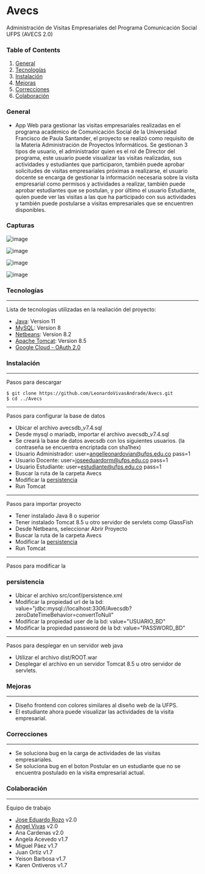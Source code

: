 # Avecs
Administración de Visitas Empresariales del Programa Comunicación Social UFPS (AVECS 2.0)

### Table of Contents
1. [General](#general)
2. [Tecnologías](#tecnologías)
3. [Instalación](#instalación)
4. [Mejoras](#mejoras)
5. [Correcciones](#correcciones)
6. [Colaboración](#colaboración)

### General
* App Web para gestionar las visitas empresariales realizadas en el programa académico de Comunicación Social de la Universidad Francisco de Paula Santander, el proyecto se realizó como requisito de la Materia Administración de Proyectos Informáticos. Se gestionan 3 tipos de usuario, el administrador quien es el rol de Director del programa, este usuario puede visualizar las visitas realizadas, sus actividades y estudiantes que participaron, también puede aprobar solicitudes de visitas empresariales próximas a realizarse, el usuario docente se encarga de gestionar la información necesaria sobre la visita empresarial como permisos y actividades a realizar, también puede aprobar estudiantes que se postulan, y por último el usuario Estudiante, quien puede ver las visitas a las que ha participado con sus actividades y también puede postularse a visitas empresariales que se encuentren disponibles.



### Capturas

![image](https://user-images.githubusercontent.com/46111379/144775979-56440480-eec2-4917-bd94-70826f2e9755.png)

![image](https://user-images.githubusercontent.com/46111379/144776013-c292e8da-9cf1-4db1-82c6-8fbd93567d20.png)

![image](https://user-images.githubusercontent.com/46111379/144776037-cc55f74d-d714-4831-b39f-8450b2a0bc5a.png)

![image](https://user-images.githubusercontent.com/46111379/144776110-0d4b9b4d-4977-4aec-926c-91bb10e674fb.png)



### Tecnologías
***
Lista de tecnologias utilizadas en la realiación del proyecto:
* [Java](https://www.oracle.com/java/technologies/downloads/): Version 11
* [MySQL](https://www.mysql.com/): Version 8
* [Netbeans](https://netbeans.apache.org/): Version 8.2
* [Apache Tomcat](https://tomcat.apache.org/tomcat-8.5-doc/): Version 8.5
* [Google Cloud - OAuth 2.0](https://developers.google.com/identity/protocols/oauth2)


### Instalación

***
Pasos para descargar 
```
$ git clone https://github.com/LeonardoVivasAndrade/Avecs.git
$ cd ../Avecs
```

*** 
Pasos para configurar la base de datos
* Ubicar el archivo avecsdb_v7.4.sql
* Desde mysql o mariadb, importar el archivo avecsdb_v7.4.sql
* Se creará la base de datos avecsdb con los siguientes usuarios. (la contraseña se encuentra encriptada con sha1hex)
* Usuario Administrador: user=angelleonardovian@ufps.edu.co  pass=1
* Usuario Docente: user=joseeduardorm@ufps.edu.co  pass=1
* Usuario Estudiante: user=estudiante@ufps.edu.co  pass=1
* Buscar la ruta de la carpeta Avecs
* Modificar la [persistencia](#persistencia)
* Run Tomcat


*** 
Pasos para importar proyecto
* Tener instalado Java 8 o superior
* Tener instalado Tomcat 8.5 u otro servidor de servlets comp GlassFish
* Desde Netbeans, seleccionar Abrir Proyecto
* Buscar la ruta de la carpeta Avecs
* Modificar la [persistencia](#persistencia)
* Run Tomcat

***
Pasos para modificar la 
### persistencia
* Ubicar el archivo src/conf/persistence.xml
* Modificar la propiedad url de la bd: value="jdbc:mysql://localhost:3306/Avecsdb?zeroDateTimeBehavior=convertToNull"
* Modificar la propiedad user de la bd: value="USUARIO_BD"
* Modificar la propiedad password de la bd: value="PASSWORD_BD"

***
Pasos para desplegar en un servidor web java
* Utilizar el archivo dist/ROOT.war
* Desplegar el archivo en un servidor Tomcat 8.5 u otro servidor de servlets.


### Mejoras
***
* Diseño frontend con colores similares al diseño web de la UFPS.
* El estudiante ahora puede visualizar las actividades de la visita empresarial.


### Correcciones
***
* Se soluciona bug en la carga de actividades de las visitas empresariales.
* Se soluciona bug en el boton Postular en un estudiante que no se encuentra postulado en la visita empresarial actual.


### Colaboración
***
Equipo de trabajo
* [Jose Eduardo Rozo](https://github.com/joseedye) v2.0
* [Angel Vivas](https://github.com/LeonardoVivasAndrade) v2.0
* Ana Cardenas v2.0
* Angela Acevedo v1.7
* Miguel Páez v1.7
* Juan Ortiz v1.7
* Yeison Barbosa v1.7
* Karen Ontiveros v1.7

